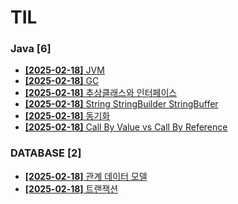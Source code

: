 # TIL
 
### Java [6]
- [**[2025-02-18]**  JVM](https://github.com/A-lass/TIL/blob/main/Java/JVM.md)
- [**[2025-02-18]**  GC](https://github.com/A-lass/TIL/blob/main/Java/GC.md)
- [**[2025-02-18]**  추상클래스와 인터페이스](https://github.com/A-lass/TIL/blob/main/Java/추상클래스와_인터페이스.md)
- [**[2025-02-18]**  String StringBuilder StringBuffer](https://github.com/A-lass/TIL/blob/main/Java/String_StringBuilder_StringBuffer.md)
- [**[2025-02-18]**  동기화](https://github.com/A-lass/TIL/blob/main/Java/동기화.md)
- [**[2025-02-18]**  Call By Value vs Call By Reference](https://github.com/A-lass/TIL/blob/main/Java/Call_By_Value_vs_Call_By_Reference.md)
### DATABASE [2]
- [**[2025-02-18]**  관계 데이터 모델](https://github.com/A-lass/TIL/blob/main/DATABASE/관계_데이터_모델.md)
- [**[2025-02-18]**  트랜잭션](https://github.com/A-lass/TIL/blob/main/DATABASE/트랜잭션.md)
